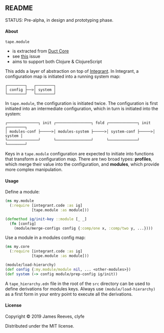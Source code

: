 ## README

STATUS: Pre-alpha, in design and prototyping phase.

#### About

`tape.module`

- is extracted from [Duct Core](https://github.com/duct-framework/core)
- see [this](https://github.com/duct-framework/core/issues/14) issue
- aims to support both Clojure & ClojureScript

This adds a layer of abstraction on top of [Integrant](https://github.com/weavejester/integrant).
In Integrant, a configuration map is initiated into a running system map:

```
┌────────┐   ┌────────┐
│ config ├──>│ system │
└────────┘   └────────┘
```

In `tape.module`, the configuration is initiated twice. The configuration is
first initiated into an intermediate configuration, which in turn is initiated
into the system:

```
┌──────────────┐ init ┌────────────────┐ fold ┌─────────────┐ init ┌────────┐
│ modules-conf ├─────>│ modules-system ├─────>│ system-conf ├─────>│ system │
└──────────────┘      └────────────────┘      └─────────────┘      └────────┘                  
```

Keys in a `tape.module` configuration are expected to initiate into functions
that transform a configuration map. There are two broad types: **profiles**,
which merge their value into the configuration, and **modules**, which provide
more complex manipulation.

#### Usage

Define a module:

```clojure
(ns my.module
  (:require [integrant.code :as ig]
            [tape.module :as module]))

(defmethod ig/init-key ::module [_ _]
  (fn [config]
    (module/merge-configs config {:comp/one x, :comp/two y, ...})))
```

Use a module in a modules config map:

```clojure
(ns my.core
  (:require [integrant.code :as ig]
            [tape.module :as module]))

(module/load-hierarchy)
(def config {:my.module/module nil, ... <other-modules>})
(def system (-> config module/prep-config ig/init))
```

A `tape_hierarchy.edn` file in the root of the `src` directory can be used to
define derivations for modules keys. Always use `(module/load-hierarchy)` as a
first form in your entry point to execute all the derivations.

#### License

Copyright © 2019 James Reeves, clyfe

Distributed under the MIT license.